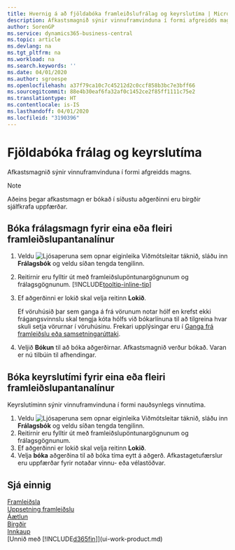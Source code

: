 ```yaml
---
title: Hvernig á að fjöldabóka framleiðslufrálag og keyrslutíma | Microsoft Docs
description: Afkastsmagnið sýnir vinnuframvinduna í formi afgreidds magns.
author: SorenGP
ms.service: dynamics365-business-central
ms.topic: article
ms.devlang: na
ms.tgt_pltfrm: na
ms.workload: na
ms.search.keywords: ''
ms.date: 04/01/2020
ms.author: sgroespe
ms.openlocfilehash: a37f79ca10c7c45212d2c0ccf858b3bc7e3bff66
ms.sourcegitcommit: 88e4b30eaf6fa32af0c1452ce2f85ff1111c75e2
ms.translationtype: HT
ms.contentlocale: is-IS
ms.lasthandoff: 04/01/2020
ms.locfileid: "3190396"
---
```

# <a name="batch-post-output-and-run-times"></a>Fjöldabóka frálag og keyrslutíma
Afkastsmagnið sýnir vinnuframvinduna í formi afgreidds magns.  

> [!NOTE]
> Aðeins þegar afkastsmagn er bókað í síðustu aðgerðinni eru birgðir sjálfkrafa uppfærðar.  

## <a name="to-post-output-quantities-for-one-or-more-production-order-lines"></a>Bóka frálagsmagn fyrir eina eða fleiri framleiðslupantanalínur
1. Veldu ![Ljósaperuna sem opnar eiginleika Viðmótsleitar](media/ui-search/search_small.png "Segðu mér hvað þú vilt gera") táknið, sláðu inn **Frálagsbók** og veldu síðan tengda tengilinn.  
2. Reitirnir eru fylltir út með framleiðslupöntunargögnunum og frálagsgögnunum. [!INCLUDE[tooltip-inline-tip](includes/tooltip-inline-tip_md.md)]
3. Ef aðgerðinni er lokið skal velja reitinn **Lokið**.  

    Ef vöruhúsið þar sem ganga á frá vörunum notar hólf en krefst ekki frágangsvinnslu skal  tengja kóta hólfs við bókarlínuna til að tilgreina hvar skuli setja vörurnar í vöruhúsinu. Frekari upplýsingar eru í [Ganga frá framleiðslu eða samsetningarúttaki](warehouse-how-to-put-away-production-output.md).  

4. Veljið **Bókun** til að bóka aðgerðirnar. Afkastsmagnið verður bókað. Varan er nú tilbúin til afhendingar.  

## <a name="to-post-run-times-for-one-or-more-production-order-lines"></a>Bóka keyrslutími fyrir eina eða fleiri framleiðslupantanalínur
Keyrslutíminn sýnir vinnuframvinduna í formi nauðsynlegs vinnutíma.    

1.  Veldu ![Ljósaperuna sem opnar eiginleika Viðmótsleitar](media/ui-search/search_small.png "Segðu mér hvað þú vilt gera") táknið, sláðu inn **Frálagsbók** og veldu síðan tengda tengilinn.  
2. Reitirnir eru fylltir út með framleiðslupöntunargögnunum og frálagsgögnunum.  
3.  Ef aðgerðinni er lokið skal velja reitinn **Lokið**.  
4. Velja **bóka** aðgerðina til að bóka tíma eytt á aðgerð. Afkastagetufærslur eru uppfærðar fyrir notaðar vinnu- eða vélastöðvar.

## <a name="see-also"></a>Sjá einnig  
[Framleiðsla](production-manage-manufacturing.md)    
[Uppsetning framleiðslu](production-configure-production-processes.md)  
[Áætlun](production-planning.md)      
[Birgðir](inventory-manage-inventory.md)  
[Innkaup](purchasing-manage-purchasing.md)  
[Unnið með [!INCLUDE[d365fin](includes/d365fin_md.md)]](ui-work-product.md)
